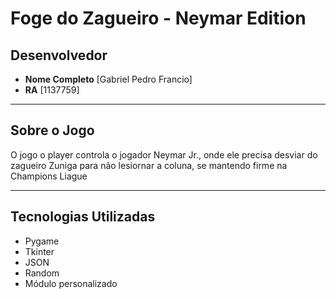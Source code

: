 # Foge do Zagueiro - Neymar Edition

## Desenvolvedor

- **Nome Completo** [Gabriel Pedro Francio]
- **RA** [1137759]


---


## Sobre o Jogo

O jogo o player controla o jogador Neymar Jr., onde ele precisa desviar do zagueiro Zuniga para não lesiornar a coluna, se mantendo firme na Champions Liague



---


## Tecnologias Utilizadas


- Pygame
- Tkinter
- JSON
- Random
- Módulo personalizado


